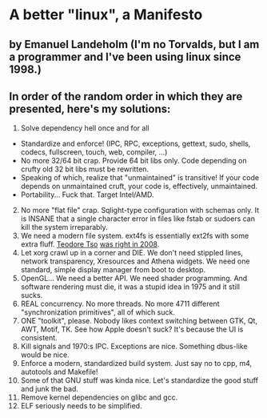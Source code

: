 A better "linux", a Manifesto
=============================

by Emanuel Landeholm (I'm no Torvalds, but I am a programmer and I've been using linux since 1998.)
---------------------------------------------------------------------------------------------------

In order of the random order in which they are presented, here's my solutions:
------------------------------------------------------------------------------

1. Solve dependency hell once and for all
  * Standardize and enforce! (IPC, RPC, exceptions, gettext, sudo, shells, codecs, fullscreen, touch, web, compiler, ...)
  * No more 32/64 bit crap. Provide 64 bit libs only. Code depending on crufty old 32 bit libs must be rewritten.
  * Speaking of which, realize that "unmaintained" is transitive! If your code depends on unmaintained cruft, your code is, effectively, unmaintained.
  * Portability... Fuck that. Target Intel/AMD.
2. No more "flat file" crap. Sqlight-type configuration with schemas only. It is INSANE that a single character error in files like
fstab or sudoers can kill the system irreparably.
3. We need a modern file system. ext4fs is essentially ext2fs with some extra fluff. [Teodore Tso](https://thunk.org) [was right in 2008](https://lkml.org/lkml/2008/8/1/217).
4. Let xorg crawl up in a corner and DIE. We don't need stippled lines, network transparency, Xresources and Athena widgets. We need one standard, simple display manager from boot to desktop.
5. OpenGL... We need a better API. We need shader programming. And software rendering must die, it was a stupid idea in 1975 and it still sucks.
6. REAL concurrency. No more threads. No more 4711 different "synchronization primitives", all of which suck.
7. ONE "toolkit", please. Nobody likes context switching between GTK, Qt, AWT, Motif, TK. See how Apple doesn't suck? It's because the UI is consistent.
8. Kill signals and 1970:s IPC. Exceptions are nice. Something dbus-like would be nice.
10. Enforce a modern, standardized build system. Just say no to cpp, m4, autotools and Makefile!
11. Some of that GNU stuff was kinda nice. Let's standardize the good stuff and junk the bad.
12. Remove kernel dependencies on glibc and gcc.
13. ELF seriously needs to be simplified.

